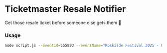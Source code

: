 # Ticketmaster Resale Notifier
Get those resale ticket before someone else gets them 🚀

### Usage
```bash
node script.js --eventId=555893 --eventName="Roskilde Festival 2025 - One-Day Ticket, Friday"
```